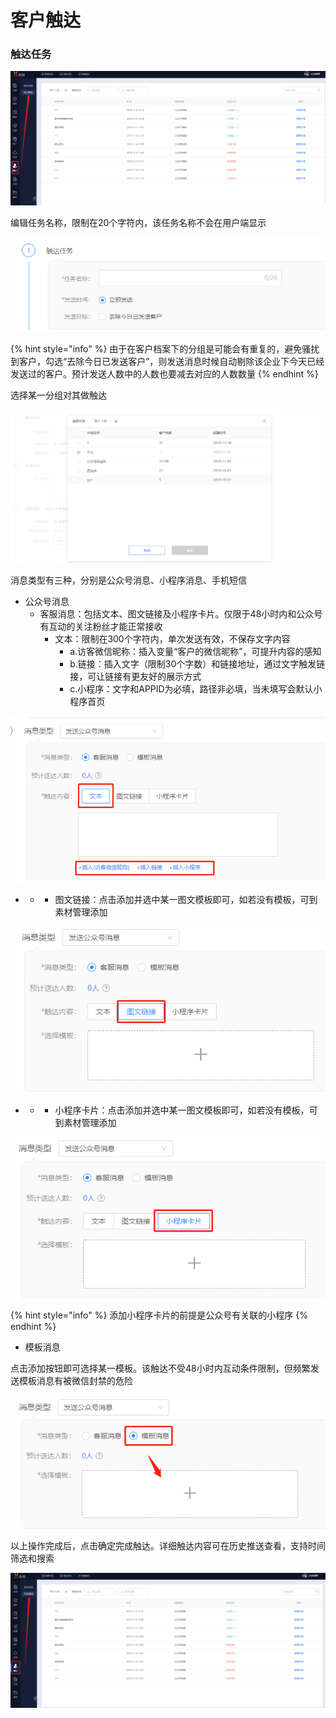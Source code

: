 # 客户触达

### 触达任务

![](../.gitbook/assets/image%20%28130%29.png)

编辑任务名称，限制在20个字符内，该任务名称不会在用户端显示

![](../.gitbook/assets/image%20%28180%29.png)

{% hint style="info" %}
由于在客户档案下的分组是可能会有重复的，避免骚扰到客户，勾选“去除今日已发送客户”，则发送消息时候自动剔除该企业下今天已经发送过的客户。预计发送人数中的人数也要减去对应的人数数量
{% endhint %}

选择某一分组对其做触达

![](../.gitbook/assets/image%20%2854%29.png)

消息类型有三种，分别是公众号消息、小程序消息、手机短信

* 公众号消息
  * 客服消息：包括文本、图文链接及小程序卡片。仅限于48小时内和公众号有互动的关注粉丝才能正常接收
    * 文本：限制在300个字符内，单次发送有效，不保存文字内容
      * a.访客微信昵称：插入变量“客户的微信昵称”，可提升内容的感知 
      * b.链接：插入文字（限制30个字数）和链接地址，通过文字触发链接，可让链接有更友好的展示方式
      * c.小程序：文字和APPID为必填，路径非必填，当未填写会默认小程序首页

![](../.gitbook/assets/image%20%2879%29.png)

* * * 图文链接：点击添加并选中某一图文模板即可，如若没有模板，可到素材管理添加

![](../.gitbook/assets/image%20%28190%29.png)

* * * 小程序卡片：点击添加并选中某一图文模板即可，如若没有模板，可到素材管理添加

![](../.gitbook/assets/image%20%283%29.png)

{% hint style="info" %}
添加小程序卡片的前提是公众号有关联的小程序
{% endhint %}

* 模板消息

点击添加按钮即可选择某一模板。该触达不受48小时内互动条件限制，但频繁发送模板消息有被微信封禁的危险

![](../.gitbook/assets/image%20%2828%29.png)

以上操作完成后，点击确定完成触达。详细触达内容可在历史推送查看，支持时间筛选和搜索

![](../.gitbook/assets/image%20%28157%29.png)






